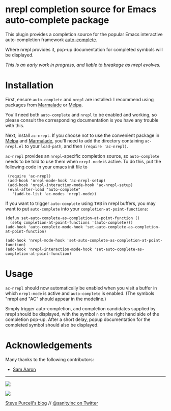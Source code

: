 nrepl completion source for Emacs auto-complete package
=======================================================

This plugin provides a completion source for the popular Emacs
interactive auto-completion framework
[auto-complete](http://cx4a.org/software/auto-complete/).

Where nrepl provides it, pop-up documentation for completed symbols
will be displayed.


*This is an early work in progress, and liable to breakage as nrepl evolves.*

Installation
=============

First, ensure `auto-complete` and `nrepl` are installed: I recommend
using packages from [Marmalade][marmalade] or [Melpa][melpa].

You'll need both `auto-complete` and `nrepl` to be enabled and
working, so please consult the corresponding documentation is you have
any trouble with this.

Next, install `ac-nrepl`. If you choose not to use the convenient
package in [Melpa][melpa] and [Marmalade][marmalade], you'll need to
add the directory containing `ac-nrepl.el` to your `load-path`, and
then `(require 'ac-nrepl)`.

`ac-nrepl` provides an `nrepl`-specific completion source,
so `auto-complete` needs to be told to use them when `nrepl-mode` is
active. To do this, put the following code in your emacs init file to 

     (require 'ac-nrepl)
     (add-hook 'nrepl-mode-hook 'ac-nrepl-setup)
     (add-hook 'nrepl-interaction-mode-hook 'ac-nrepl-setup)
     (eval-after-load "auto-complete"
       '(add-to-list 'ac-modes 'nrepl-mode))

If you want to trigger `auto-complete` using <kbd>TAB</kbd> in nrepl buffers, you may
want to put `auto-complete` into your `completion-at-point-functions`:

    (defun set-auto-complete-as-completion-at-point-function ()
      (setq completion-at-point-functions '(auto-complete)))
    (add-hook 'auto-complete-mode-hook 'set-auto-complete-as-completion-at-point-function)

    (add-hook 'nrepl-mode-hook 'set-auto-complete-as-completion-at-point-function)
    (add-hook 'nrepl-interaction-mode-hook 'set-auto-complete-as-completion-at-point-function)

Usage
=====

`ac-nrepl` should now automatically be enabled when you visit a buffer
in which `nrepl-mode` is active and `auto-complete` is enabled. (The
symbols "nrepl and "AC" should appear in the modeline.)

Simply trigger auto-completion, and completion candidates supplied by
nrepl should be displayed, with the symbol `n` on the right hand side
of the completion pop-up. After a short delay, popup documentation
for the completed symbol should also be displayed.



[marmalade]: http://marmalade-repo.org
[melpa]: http://melpa.milkbox.net

Acknowledgements
================

Many thanks to the following contributors:

* [Sam Aaron](https://github.com/samaaron)


<hr>

[![](http://api.coderwall.com/purcell/endorsecount.png)](http://coderwall.com/purcell)

[![](http://www.linkedin.com/img/webpromo/btn_liprofile_blue_80x15.png)](http://uk.linkedin.com/in/stevepurcell)

[Steve Purcell's blog](http://www.sanityinc.com/) // [@sanityinc on Twitter](https://twitter.com/sanityinc)

